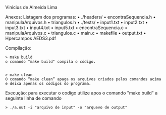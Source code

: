 Vinicius de Almeida Lima



Anexos: 
    Listagem dos programas: 
        • ./headers/
            • encontraSequencia.h
            • manipulaArquivos.h
            • triangulos.h
        • ./tests/
            • input1.txt
            • input2.txt
            • input3.txt
            • input4.txt
            • input5.txt
        • encontraSequencia.c
        • manipulaArquivos.c
        • triangulos.c
        • main.c
        • makefile
        • output.txt
        • Hpercampos AEDS3.pdf


Compilação:

 	> make build
	o comando "make build" compila o código.


  	> make clean
	O comando “make clean” apaga os arquivos criados pelos comandos acima e deixa apenas os códigos do programa.

Execução:
    para executar o codigo utilize apos o comando "make build" a seguinte linha de comando

    > ./a.out -i "arquivo de input" -o "arquevo de output"